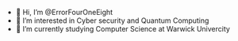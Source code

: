 - 👋 Hi, I’m @ErrorFourOneEight
- 👀 I’m interested in Cyber security and Quantum Computing
- 🌱 I’m currently studying Computer Science at Warwick Univercity

<!---
ErrorFourOneEight/ErrorFourOneEight is a ✨ special ✨ repository because its `README.md` (this file) appears on your GitHub profile.
You can click the Preview link to take a look at your changes.
--->
